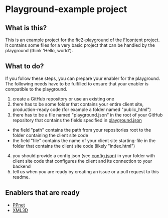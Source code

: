 Playground-example project
=====
## What is this?
This is an example project for the fic2-playground of the [FIcontent](http://mediafi.org/) project. It contains some files for a very basic project that can be handled by the playground (think 'Hello, world').

## What to do?
If you follow these steps, you can prepare your enabler for the playground.
The following needs have to be fulfilled to ensure that your enabler is compatible to the playground.
 
1. create a GitHub repository or use an existing one
2. there has to be some folder that contains your entire client site, production-ready code (for example a folder named "public_html")
3. there has to be a file named "playground.json" in the root of your GitHub repository that contains the fields specified in [playground.json](playground.json)
  - the field "path" contains the path from your repositories root to the folder containing the client site code
  - the field "file" contains the name of your client site starting-file in the folder that contains the client site code (likely "index.html")
4. you should provide a config.json (see [config.json](public_html/config.json)) in your folder with client site code that configures the client and its connection to your backend
5. tell us when you are ready by creating an issue or a pull request to this readme.

## Enablers that are ready

- [PPnet](https://github.com/pixelpark/ppnet)
- [XML3D](https://github.com/dirkk0/simpleXML3D)


 